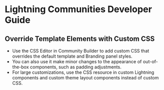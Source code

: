 # Lightning Communities Developer Guide
## Override Template Elements with Custom CSS
* Use the CSS Editor in Community Builder to add custom CSS that overrides the default template and Branding panel styles.
* You can also use it make minor changes to the appearance of out-of-the-box components, such as padding adjustments.
* For large customizations, use the CSS resource in custom Lightning components and custom theme layout components instead of custom CSS. 
